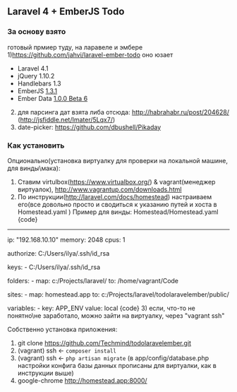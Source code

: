 ## Laravel 4 + EmberJS Todo

### За основу взято
готовый прмиер туду, на ларавеле и эмбере
1)https://github.com/jahvi/laravel-ember-todo
оно юзает
- Laravel 4.1
- jQuery 1.10.2
- Handlebars 1.3
- EmberJS [1.3.1](http://builds.emberjs.com/tags/v1.3.1/ember.js)
- Ember Data [1.0.0 Beta 6](http://builds.emberjs.com/tags/v1.0.0-beta.6/ember-data.js)
2) для парсинга дат взята либа отсюда:
http://habrahabr.ru/post/204628/ (http://jsfiddle.net/Imater/5Lqx7/)
3) date-picker: https://github.com/dbushell/Pikaday

### Как установить

Опционально(установка виртуалку для проверки на локальной машине, для винды\мака):
1) Ставим virtulbox(https://www.virtualbox.org/) & vagrant(менеджер виртуалок), http://www.vagrantup.com/downloads.html
2) По инструкции(http://laravel.com/docs/homestead) настраиваем его(все довольно просто и сводиться к указанию путей и хоста в Homestead.yaml )
Пример для винды:
Homestead/Homestead.yaml
{code}
---
ip: "192.168.10.10"
memory: 2048
cpus: 1

authorize: C:/Users/ilya/.ssh/id_rsa

keys:
    - C:/Users/ilya/.ssh/id_rsa

folders:
    - map: c:/Projects/laravel/
      to: /home/vagrant/Code

sites:
    - map: homestead.app
      to: c:/Projects/laravel/todolaravelember/public/

variables:
    - key: APP_ENV
      value: local
{code}
3) если, что-то не понятно\не заработало, можно зайти на виртуалку, через "vagrant ssh"

Собственно установка приложения:
1. git clone https://github.com/Techmind/todolaravelember.git
2. (vagrant) ssh <- `composer install`
3. (vagrant) ssh <- `php artisan migrate` (в app/config/database.php настройки конфига базы данных прописаны для виртуалки, как в инструкции выше)
4. google-chrome http://homestead.app:8000/